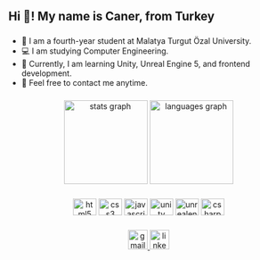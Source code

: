 

<h2 align="left">Hi 👋! My name is Caner, from Turkey</h2>

###






- 🔭 I am a fourth-year student at Malatya Turgut Özal University.
- 💻 I am studying Computer Engineering.
- 🌱 Currently, I am learning Unity, Unreal Engine 5, and frontend development.
- 👯 Feel free to contact me anytime.





###

<div align="center">
  <img src="https://github-readme-stats.vercel.app/api?hide_title=false&hide_rank=false&show_icons=true&include_all_commits=true&count_private=true&disable_animations=false&theme=dracula&locale=en&hide_border=false&username=CanerKarul" height="150" alt="stats graph"  />
  <img src="https://github-readme-stats.vercel.app/api/top-langs?locale=en&hide_title=false&layout=compact&card_width=320&langs_count=5&theme=dracula&hide_border=false&username=CanerKarul" height="150" alt="languages graph"  />
</div>

###



<div align="CENTER">
  
  
  <img src="https://cdn.jsdelivr.net/gh/devicons/devicon/icons/html5/html5-original.svg" height="30" width="42" alt="html5 logo"  />
  <img src="https://cdn.jsdelivr.net/gh/devicons/devicon/icons/css3/css3-original.svg" height="30" width="42" alt="css3 logo"  />
  <img src="https://cdn.jsdelivr.net/gh/devicons/devicon/icons/javascript/javascript-original.svg" height="30" width="42" alt="javascript logo"  />
  
  <img src="https://i.redd.it/tu3gt6ysfxq71.png" height="30" width="42" alt="unity logo"  />
  <img src="https://seeklogo.com/images/U/Unreal_Tournament-logo-DACD32F99C-seeklogo.com.png" height="30" width="42" alt="unrealengine logo"  />
  
  <img src="https://seeklogo.com/images/C/c-sharp-c-logo-02F17714BA-seeklogo.com.png" height="30" width="42" alt="csharp logo"  />
  
</div>

###

<div align="center">
<!--<a href="" target="_blank">
  <img src="https://img.shields.io/static/v1?message=Discord&logo=discord&label=&color=7289DA&logoColor=white&labelColor=&style=for-the-badge" height="35" alt="discord logo"  />
</a>-->
<a href="mailto:cnnrkrrl@gmail.com"  target="_blank">
  <img src="https://img.shields.io/static/v1?message=Gmail&logo=gmail&label=&color=D14836&logoColor=white&labelColor=&style=for-the-badge" height="35" alt="gmail logo"  />
  </a>
<a href="https://www.linkedin.com/in/caner-karul-b0b829209/" target="_blank">
  <img src="https://img.shields.io/static/v1?message=LinkedIn&logo=linkedin&label=&color=0077B5&logoColor=white&labelColor=&style=for-the-badge" height="35" alt="linkedin logo"  />
  </a>

  
</div>


